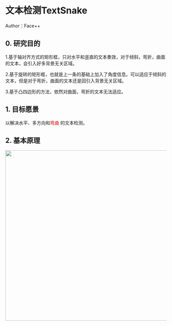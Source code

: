 # 文本检测TextSnake

Author：Face++



## 0. 研究目的

1.基于轴对齐方式的矩形框，只对水平和竖直的文本奏效，对于倾斜，弯折，曲面的文本，会引入好多背景无关区域。

2.基于旋转的矩形框，也就是上一条的基础上加入了角度信息。可以适应于倾斜的文本，但是对于弯折，曲面的文本还是回引入背景无关区域。

3.基于凸四边形的方法，依然对曲面，弯折的文本无法适应。

## 1. 目标愿景

以解决水平、多方向和<font color="#dd0000">弯曲</font> 的文本检测。

## 2. 基本原理

<div style="color:#0000FF" align="center">
<img src="http://princepicbed.oss-cn-beijing.aliyuncs.com/blog_20181228172346.png" width="530"/> 
</div>
